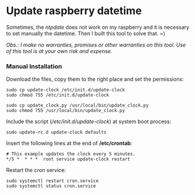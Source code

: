 # Update raspberry datetime

Sometimes, the *ntpdate* does not work on my raspberry and it is necessary to set manually the datetime.
Then I built this tool to solve that. =)

*Obs.: I make no warranties, promises or other warranties on this tool. Use of this tool is at your own risk and expense.*

### Manual Installation

Download the files, copy them to the right place and set the permissions:
```shellscript
sudo cp update-clock /etc/init.d/update-clock
sudo chmod 755 /etc/init.d/update-clock

sudo cp update_clock.py /usr/local/bin/update_clock.py
sudo chmod 755 /usr/local/bin/update_clock.py
```

Include the script (*/etc/init.d/update-clock*) at system boot process:
```shellscript
sudo update-rc.d update-clock defaults
```

Insert the following lines at the end of **/etc/crontab**:
```
# This example updates the clock every 5 minutes.
*/5 *  * * *  root service update-clock restart
```

Restart the *cron* service:
```shellscript
sudo systemctl restart cron.service
sudo systemctl status cron.service
```
